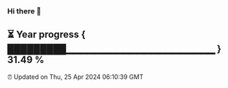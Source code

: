 ### Hi there 👋
⏳ Year progress { █████████▁▁▁▁▁▁▁▁▁▁▁▁▁▁▁▁▁▁▁▁▁ } 31.49 %
---
⏰ Updated on Thu, 25 Apr 2024 06:10:39 GMT

